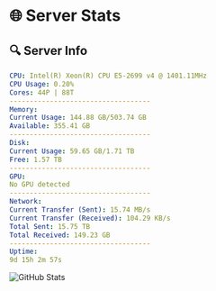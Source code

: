 # 🌐 Server Stats
## 🔍 Server Info
```yaml
CPU: Intel(R) Xeon(R) CPU E5-2699 v4 @ 1401.11MHz
CPU Usage: 0.20%
Cores: 44P | 88T
-----------------------------------
Memory:
Current Usage: 144.88 GB/503.74 GB
Available: 355.41 GB
-----------------------------------
Disk:
Current Usage: 59.65 GB/1.71 TB
Free: 1.57 TB
-----------------------------------
GPU:
No GPU detected
-----------------------------------
Network:
Current Transfer (Sent): 15.74 MB/s
Current Transfer (Received): 104.29 KB/s
Total Sent: 15.75 TB
Total Received: 149.23 GB
-----------------------------------
Uptime:
9d 15h 2m 57s
```
![GitHub Stats](https://img.shields.io/badge/Updated-2025-03-17_12:25:46-blue)